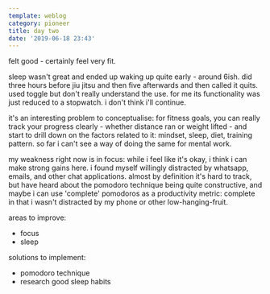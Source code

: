 ```yaml
---
template: weblog
category: pioneer
title: day two
date: '2019-06-18 23:43'
---
```

felt good - certainly feel very fit.

sleep wasn't great and ended up waking up quite early - around 6ish. did three hours before jiu jitsu and then five afterwards and then called it quits. used toggle but don't really understand the use. for me its functionality was just reduced to a stopwatch. i don't think i'll continue.

it's an interesting problem to conceptualise: for fitness goals, you can really track your progress clearly - whether distance ran or weight lifted - and start to drill down on the factors related to it: mindset, sleep, diet, training pattern. so far i can't see a way of doing the same for mental work.

my weakness right now is in focus: while i feel like it's okay, i think i can make strong gains here. i found myself willingly distracted by whatsapp, emails, and other chat applications. almost by definition it's hard to track, but have heard about the pomodoro technique being quite constructive, and maybe i can use 'complete' pomodoros as a productivity metric: complete in that i wasn't distracted by my phone or other low-hanging-fruit.

areas to improve:

* focus
* sleep

solutions to implement:

* pomodoro technique
* research good sleep habits
